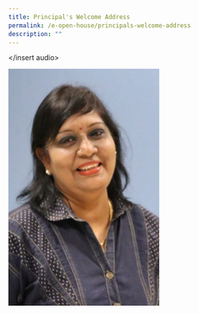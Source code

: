 ```yaml
---
title: Principal's Welcome Address
permalink: /e-open-house/principals-welcome-address
description: ""
---
```

</insert audio>

<img src="/images/Mrs%20Mano.jpg" 
     style="width:60%">
